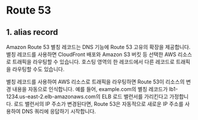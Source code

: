 # Route 53

## 1. alias record

Amazon Route 53 별칭 레코드는 DNS 기능에 Route 53 고유의 확장을 제공합니다. 별칭 레코드를 사용하면 CloudFront 배포와 Amazon S3 버킷 등 선택한 AWS 리소스로 트래픽을 라우팅할 수 있습니다. 호스팅 영역의 한 레코드에서 다른 레코드로 트래픽을 라우팅할 수도 있습니다.

별칭 레코드를 사용하여 AWS 리소스로 트래픽을 라우팅하면 Route 53이 리소스의 변경 내용을 자동으로 인식합니다. 예를 들어, example.com의 별칭 레코드가 lb1-1234.us-east-2.elb-amazonaws.com의 ELB 로드 밸런서를 가리킨다고 가정합니다. 로드 밸런서의 IP 주소가 변경된다면, Route 53은 자동적으로 새로운 IP 주소를 사용하여 DNS 쿼리에 응답하기 시작합니다.
